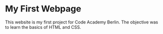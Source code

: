# My First Webpage

This website is my first project for Code Academy Berlin. The objective was to learn the basics of HTML and CSS.